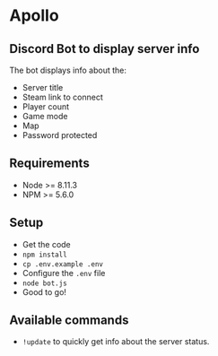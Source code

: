 # Apollo

## Discord Bot to display server info
The bot displays info about the:
- Server title
- Steam link to connect
- Player count
- Game mode
- Map
- Password protected


## Requirements
- Node >= 8.11.3
- NPM >= 5.6.0


## Setup
- Get the code
- `npm install`
- `cp .env.example .env`
- Configure the `.env` file
- `node bot.js`
- Good to go!


## Available commands
- `!update` to quickly get info about the server status.